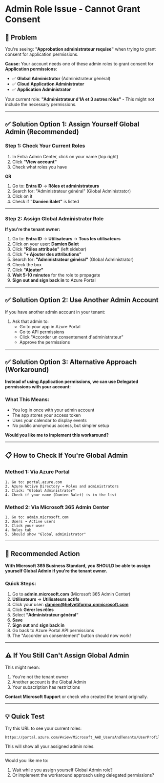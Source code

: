 # Admin Role Issue - Cannot Grant Consent

## 🔴 Problem

You're seeing: **"Approbation administrateur requise"** when trying to grant consent for application permissions.

**Cause:** Your account needs one of these admin roles to grant consent for **Application permissions**:
- ✅ **Global Administrator** (Administrateur général)
- ✅ **Cloud Application Administrator**
- ✅ **Application Administrator**

Your current role: **"Administrateur d'IA et 3 autres rôles"** - This might not include the necessary permissions.

---

## ✅ Solution Option 1: Assign Yourself Global Admin (Recommended)

### Step 1: Check Your Current Roles

1. In Entra Admin Center, click on your name (top right)
2. Click **"View account"**
3. Check what roles you have

**OR**

1. Go to: **Entra ID** → **Rôles et administrateurs**
2. Search for: "Administrateur général" (Global Administrator)
3. Click on it
4. Check if **"Damien Balet"** is listed

---

### Step 2: Assign Global Administrator Role

**If you're the tenant owner:**

1. Go to: **Entra ID** → **Utilisateurs** → **Tous les utilisateurs**
2. Click on your user: **Damien Balet**
3. Click **"Rôles attribués"** (left sidebar)
4. Click **"+ Ajouter des attributions"**
5. Search for: **"Administrateur général"** (Global Administrator)
6. Check the box
7. Click **"Ajouter"**
8. **Wait 5-10 minutes** for the role to propagate
9. **Sign out and sign back in** to Azure Portal

---

## ✅ Solution Option 2: Use Another Admin Account

If you have another admin account in your tenant:

1. Ask that admin to:
   - Go to your app in Azure Portal
   - Go to API permissions
   - Click "Accorder un consentement d'administrateur"
   - Approve the permissions

---

## ✅ Solution Option 3: Alternative Approach (Workaround)

**Instead of using Application permissions, we can use Delegated permissions with your account:**

### What This Means:
- You log in once with your admin account
- The app stores your access token
- Uses your calendar to display events
- No public anonymous access, but simpler setup

**Would you like me to implement this workaround?**

---

## 📋 How to Check If You're Global Admin

### Method 1: Via Azure Portal
```
1. Go to: portal.azure.com
2. Azure Active Directory → Roles and administrators
3. Click: "Global Administrator"
4. Check if your name (Damien Balet) is in the list
```

### Method 2: Via Microsoft 365 Admin Center
```
1. Go to: admin.microsoft.com
2. Users → Active users
3. Click your user
4. Roles tab
5. Should show "Global administrator"
```

---

## 🎯 Recommended Action

**With Microsoft 365 Business Standard, you SHOULD be able to assign yourself Global Admin if you're the tenant owner.**

### Quick Steps:
1. Go to **admin.microsoft.com** (Microsoft 365 Admin Center)
2. **Utilisateurs** → **Utilisateurs actifs**
3. Click your user: **damien@helvetiforma.onmicrosoft.com**
4. Click **Gérer les rôles**
5. Select **"Administrateur général"**
6. **Save**
7. **Sign out** and **sign back in**
8. Go back to Azure Portal API permissions
9. The "Accorder un consentement" button should now work!

---

## ⚠️ If You Still Can't Assign Global Admin

This might mean:
1. You're not the tenant owner
2. Another account is the Global Admin
3. Your subscription has restrictions

**Contact Microsoft Support** or check who created the tenant originally.

---

## 💡 Quick Test

Try this URL to see your current roles:
```
https://portal.azure.com/#view/Microsoft_AAD_UsersAndTenants/UserProfileMenuBlade/~/UserRoles
```

This will show all your assigned admin roles.

---

Would you like me to:
1. Wait while you assign yourself Global Admin role?
2. Or implement the workaround approach using delegated permissions?



